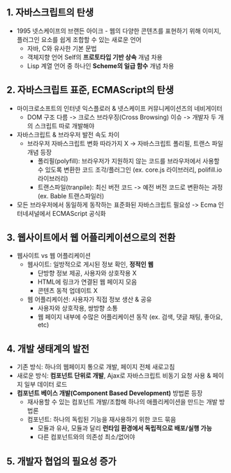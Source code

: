 ## 1. 자바스크립트의 탄생

- 1995 넷스케이프의 브랜든 아이크 - 웹의 다양한 콘텐츠를 표현하기 위해 이미지, 플러그인 요소를 쉽게 조합할 수 있는 새로운 언어
   - 자바, C와 유사한 기본 문법
   - 객체지향 언어 Self의 **프로토타입 기반 상속** 개념 차용
   - Lisp 계열 언어 중 하나인 **Scheme의 일급 함수** 개념 차용

## 2. 자바스크립트 표준, ECMAScript의 탄생

- 마이크로소프트의 인터넷 익스플로러 & 넷스케이프 커뮤니케이션즈의 네비게이터 
  - DOM 구조 다름 -> 크로스 브라우징(Cross Browsing) 이슈 -> 개발자 두 개의 스크립트 따로 개발해야
- 자바스크립트 & 브라우저 발전 속도 차이
  - 브라우저 자바스크립트 변화 따라가지 X -> 자바스크립트 폴리필, 트랜스 파일 개념 등장
    - 폴리필(polyfill): 브라우저가 지원하지 않는 코드를 브라우저에서 사용할 수 있도록 변환한 코드 조각/플러그인
     (ex. core.js 라이브러리, polifill.io 라이브러리)
    - 트랜스파일(tranpile): 최신 버전 코드 -> 예전 버전 코드로 변환하는 과정 
     (ex. Bable 트랜스파일러)
- 모든 브라우저에서 동일하게 동작하는 표준화된 자바스크립트 필요성
-> Ecma 인터네셔널에서 ECMAScript 공식화

## 3. 웹사이트에서 웹 어플리케이션으로의 전환

- 웹사이트 vs 웹 어플리케이션
  - 웹사이트: 일방적으로 게시된 정보 확인, **정적인 웹**
    - 단방향 정보 제공, 사용자와 상호작용 X
    - HTML에 링크가 연결된 웹 페이지 모음
    - 콘텐츠 동적 업데이트 X
  - 웹 어플리케이션: 사용자가 직접 정보 생산 & 공유
    - 사용자와 상호작용, 쌍방향 소통
    - 웹 페이지 내부에 수많은 어플리케이션 동작 (ex. 검색, 댓글 채팅, 좋아요, etc)

## 4. 개발 생태계의 발전
- 기존 방식: 하나의 웹페이지 통으로 개발, 페이지 전체 새로고침
- 새로운 방식: **컴포넌트 단위로 개발**, Ajax로 자바스크립트 비동기 요청 사용 & 페이지 일부 데이터 로드
- **컴포넌트 베이스 개발(Component Based Development)** 방법론 등장
  - 재사용할 수 있는 컴포넌트 개발/조합해 하나의 애플리케이션을 만드는 개발 방법론
  - 컴포넌트: 하나의 독립된 기능을 재사용하기 위한 코드 묶음 
    - 모듈과 유사, 모듈과 달리 **런타임 환경에서 독립적으로 배포/실행 가능**
    - 다른 컴포넌트와의 의존성 최소/없어야

## 5. 개발자 협업의 필요성 증가
